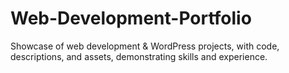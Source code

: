 # Web-Development-Portfolio
Showcase of web development &amp; WordPress projects, with code, descriptions, and assets, demonstrating skills and experience.
